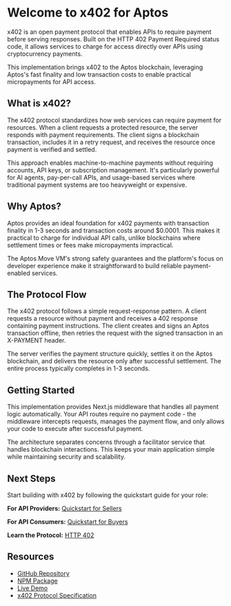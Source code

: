 # Welcome to x402 for Aptos

x402 is an open payment protocol that enables APIs to require payment before serving responses. Built on the HTTP 402 Payment Required status code, it allows services to charge for access directly over APIs using cryptocurrency payments.

This implementation brings x402 to the Aptos blockchain, leveraging Aptos's fast finality and low transaction costs to enable practical micropayments for API access.

## What is x402?

The x402 protocol standardizes how web services can require payment for resources. When a client requests a protected resource, the server responds with payment requirements. The client signs a blockchain transaction, includes it in a retry request, and receives the resource once payment is verified and settled.

This approach enables machine-to-machine payments without requiring accounts, API keys, or subscription management. It's particularly powerful for AI agents, pay-per-call APIs, and usage-based services where traditional payment systems are too heavyweight or expensive.

## Why Aptos?

Aptos provides an ideal foundation for x402 payments with transaction finality in 1-3 seconds and transaction costs around $0.0001. This makes it practical to charge for individual API calls, unlike blockchains where settlement times or fees make micropayments impractical.

The Aptos Move VM's strong safety guarantees and the platform's focus on developer experience make it straightforward to build reliable payment-enabled services.

## The Protocol Flow

The x402 protocol follows a simple request-response pattern. A client requests a resource without payment and receives a 402 response containing payment instructions. The client creates and signs an Aptos transaction offline, then retries the request with the signed transaction in an X-PAYMENT header.

The server verifies the payment structure quickly, settles it on the Aptos blockchain, and delivers the resource only after successful settlement. The entire process typically completes in 1-3 seconds.

## Getting Started

This implementation provides Next.js middleware that handles all payment logic automatically. Your API routes require no payment code - the middleware intercepts requests, manages the payment flow, and only allows your code to execute after successful payment.

The architecture separates concerns through a facilitator service that handles blockchain interactions. This keeps your main application simple while maintaining security and scalability.

## Next Steps

Start building with x402 by following the quickstart guide for your role:

**For API Providers:** [Quickstart for Sellers](getting-started/quickstart-sellers.md)

**For API Consumers:** [Quickstart for Buyers](getting-started/quickstart-buyers.md)

**Learn the Protocol:** [HTTP 402](core-concepts/http-402.md)

## Resources

- [GitHub Repository](https://github.com/adipundir/aptos-x402)
- [NPM Package](https://www.npmjs.com/package/@adipundir/aptos-x402)
- [Live Demo](https://aptos-x402.vercel.app)
- [x402 Protocol Specification](https://github.com/coinbase/x402)
